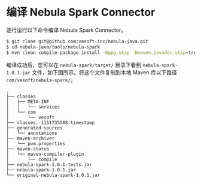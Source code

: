 # 编译 Nebula Spark Connector

逐行运行以下命令编译 Nebula Spark Connector。

```bash
$ git clone git@github.com:vesoft-inc/nebula-java.git
$ cd nebula-java/tools/nebula-spark
$ mvn clean compile package install -Dgpg.skip -Dmaven.javadoc.skip=true
```

编译成功后，您可以在 `nebula-spark/target/` 目录下看到 `nebula-spark-1.0.1.jar` 文件，如下图所示。将这个文件复制到本地 Maven 库以下路径 `com/vesoft/nebula-spark/`。

```text
.
├── classes
│   ├── META-INF
│   │   └── services
│   └── com
│       └── vesoft
├── classes.-1151735588.timestamp
├── generated-sources
│   └── annotations
├── maven-archiver
│   └── pom.properties
├── maven-status
│   └── maven-compiler-plugin
│       └── compile
├── nebula-spark-1.0.1-tests.jar
├── nebula-spark-1.0.1.jar
└── original-nebula-spark-1.0.1.jar
```
